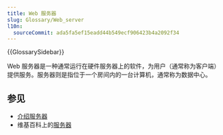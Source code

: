 ```yaml
---
title: Web 服务器
slug: Glossary/Web_server
l10n:
  sourceCommit: ada5fa5ef15eadd44b549ecf906423b4a2092f34
---
```


{{GlossarySidebar}}

Web 服务器是一种通常运行在硬件服务器上的软件，为用户（通常称为客户端）提供服务。服务器则是指位于一个房间内的一台计算机，通常称为数据中心。

## 参见

- [介绍服务器](/zh-CN/docs/Learn/Common_questions/Web_mechanics/What_is_a_web_server)
- 维基百科上的[服务器](https://zh.wikipedia.org/wiki/服务器)
